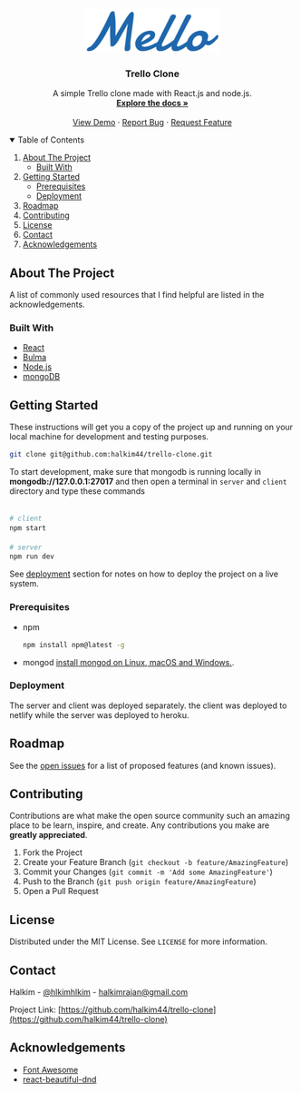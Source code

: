 <!-- PROJECT LOGO -->
<br />
<p align="center">
  <a href="https://github.com/halkim44/trello-clone">
    <img src="images/mello-logo.png" alt="Logo" width="240" height="80">
  </a>

  <h3 align="center">Trello Clone</h3>

  <p align="center">
    A simple Trello clone made with React.js and node.js.
    <br />
    <a href="https://github.com/halkim44/trello-clone"><strong>Explore the docs »</strong></a>
    <br />
    <br />
    <a href="https://pensive-chandrasekhar-8fb2ea.netlify.app">View Demo</a>
    ·
    <a href="https://github.com/halkim44/trello-clone/issues">Report Bug</a>
    ·
    <a href="https://github.com/halkim44/trello-clone/issues">Request Feature</a>
  </p>
</p>

<!-- TABLE OF CONTENTS -->
<details open="open">
  <summary>Table of Contents</summary>
  <ol>
    <li>
      <a href="#about-the-project">About The Project</a>
      <ul>
        <li><a href="#built-with">Built With</a></li>
      </ul>
    </li>
    <li>
      <a href="#getting-started">Getting Started</a>
      <ul>
        <li><a href="#prerequisites">Prerequisites</a></li>
        <li><a href="#deployment">Deployment</a></li>
      </ul>
    </li>
    <li><a href="#roadmap">Roadmap</a></li>
    <li><a href="#contributing">Contributing</a></li>
    <li><a href="#license">License</a></li>
    <li><a href="#contact">Contact</a></li>
    <li><a href="#acknowledgements">Acknowledgements</a></li>
  </ol>
</details>

<!-- ABOUT THE PROJECT -->

## About The Project

<!-- PUT SCREENSHOTS HERE -->

A list of commonly used resources that I find helpful are listed in the acknowledgements.

### Built With

- [React](https://reactjs.org/)
- [Bulma](https://bulma.io/)
- [Node.js](https://nodejs.org/)
- [mongoDB](https://www.mongodb.com/)

<!-- GETTING STARTED -->

## Getting Started

These instructions will get you a copy of the project up and running on your local machine for development and testing purposes.

```sh
git clone git@github.com:halkim44/trello-clone.git
```

To start development, make sure that mongodb is running locally in **mongodb://127.0.0.1:27017** and then open a terminal in `server` and `client` directory and type these commands

```sh

# client
npm start

# server
npm run dev
```

See [deployment](#deployment) section for notes on how to deploy the project on a live system.

### Prerequisites

- npm
  ```sh
  npm install npm@latest -g
  ```
- mongod
  [install mongod on Linux, macOS and Windows.](https://docs.mongodb.com/manual/administration/install-community/).

### Deployment

The server and client was deployed separately. the client was deployed to netlify while the server was deployed to heroku.

## Roadmap

See the [open issues](https://github.com/halkim44/trello-clone/issues) for a list of proposed features (and known issues).

<!-- CONTRIBUTING -->

## Contributing

Contributions are what make the open source community such an amazing place to be learn, inspire, and create. Any contributions you make are **greatly appreciated**.

1. Fork the Project
2. Create your Feature Branch (`git checkout -b feature/AmazingFeature`)
3. Commit your Changes (`git commit -m 'Add some AmazingFeature'`)
4. Push to the Branch (`git push origin feature/AmazingFeature`)
5. Open a Pull Request

<!-- LICENSE -->

## License

Distributed under the MIT License. See `LICENSE` for more information.

<!-- CONTACT -->

## Contact

Halkim - [@hlkimhlkim](https://twitter.com/hlkmhlkm) - halkimrajan@gmail.com

Project Link: [https://github.com/halkim44/trello-clone](https://github.com/halkim44/trello-clone)

<!-- ACKNOWLEDGEMENTS -->

## Acknowledgements

- [Font Awesome](https://fontawesome.com)
- [react-beautiful-dnd](https://github.com/atlassian/react-beautiful-dnd)
